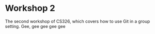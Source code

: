 # Workshop 2

The second workshop of CS326, which covers how to use Git in a group setting.
Gee, gee gee gee gee 
